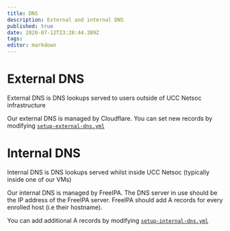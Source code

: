 ```yaml
---
title: DNS
description: External and internal DNS
published: true
date: 2020-07-12T23:28:44.389Z
tags: 
editor: markdown
---
```



# External DNS
External DNS is DNS lookups served to users outside of UCC Netsoc infrastructure

Our external DNS is managed by Cloudflare. You can set new records by modifying [`setup-external-dns.yml`](https://github.com/UCCNetsoc/NaC/blob/master/setup-external-dns.yml)


# Internal DNS
Internal DNS is DNS lookups served whilst inside UCC Netsoc (typically inside one of our VMs)

Our internal DNS is managed by FreeIPA. The DNS server in use should be the IP address of the FreeIPA server.
FreeIPA should add A records for every enrolled host (i.e their hostname).

You can add additional A records by modifying [`setup-internal-dns.yml`](https://github.com/UCCNetsoc/NaC/blob/master/setup-internal-dns.yml)